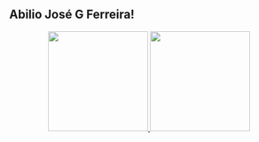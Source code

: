 
## Abilio José G Ferreira!
<div align="center">
  <a href="https://github.com/abilioj">
  <img height="180em" src="https://github-readme-stats.vercel.app/api?username=abilioj&show_icons=true&theme=graywhite&include_all_commits=true&count_private=true"/>
  <img height="180em" src="https://github-readme-stats.vercel.app/api/top-langs/?username=abilioj&layout=compact&langs_count=7&theme=graywhite"/>
</div>
